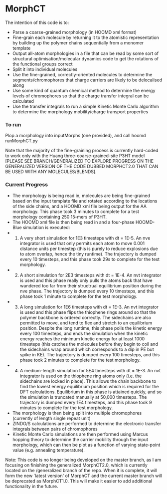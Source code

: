 # MorphCT #

The intention of this code is to:

* Parse a coarse-grained morphology (in HOOMD xml format)
* Fine-grain each molecule by returning it to the atomistic representation by building up the polymer chains sequentially from a monomer template
* Output all-atom morphologies in a file that can be read by some sort of structural optimisation/molecular dynamics code to get the rotations of the functional groups correct
* Split it into individual molecules
* Use the fine-grained, correctly-oriented molecules to determine the segments/chromophores that charge carriers are likely to be delocalised along
* Use some kind of quantum chemical method to determine the energy levels of chromophores so that the charge transfer integral can be calculated
* Use the transfer integrals to run a simple Kinetic Monte Carlo algorithm to determine the morphology mobility/charge transport properties

### To run ###

Plop a morphology into inputMorphs (one provided), and call hoomd runMorphCT.py

Note that the majority of the fine-graining process is currently hard-coded to work only with the Huang three-coarse-grained-site P3HT model [PLEASE SEE BRANCH/GENERALIZED TO EXPLORE PROGRESS ON THE GENERALIZED VERSION OF THE CODE DUBBED MORPHCT2.0 THAT CAN BE USED WITH ANY MOLECULES/BLENDS].

### Current Progress ###

* The morphology is being read in, molecules are being fine-grained based on the input template file and rotated according to the locations of the side chains, and a HOOMD xml file being output for the AA morphology. This phase took 3 minutes to complete for a test morphology containing 250 15-mers of P3HT.
* The HOOMD xml file is then being read in and a four-phase HOOMD-Blue simulation is executed:
* 1) A very short simulation for 1E3 timesteps with dt = 1E-5. An nve integrator is used that only permits each atom to move 0.001 distance units per timestep (this is purely to reduce explosions due to atom overlap, hence the tiny runtime). The trajectory is dumped every 10 timesteps, and this phase took 29s to complete for the test morphology.
* 2) A short simulation for 2E3 timesteps with dt = 1E-4. An nvt integrator is used and this phase really only pulls the atoms back that have wandered too far from their structrual equilibrium position during the nve phase. The trajectory is dumped every 10 timesteps, and this phase took 1 minute to complete for the test morphology.
* 3) A long simulation for 1E6 timesteps with dt = 1E-3. An nvt integrator is used and this phase flips the thiophene rings around so that the polymer backbone is ordered correctly. The sidechains are also permitted to move, and tend to flex and stretch to an equilibrium position. Despite the long runtime, this phase polls the kinetic energy every 100 timesteps, and ends the simulation when the kinetic energy reaches the minimum kinetic energy for at least 1000 timesteps (this catches the molecules before they begin to coil and the sidechains wrap around which corresponds to a dip in PE but spike in KE). The trajectory is dumped every 100 timesteps, and this phase took 2 minutes to complete for the test morphology.
* 4) A medium-length simulation for 5E4 timesteps with dt = 1E-3. An nvt integrator is used on the thiophene ring atoms only (i.e. the sidechains are locked in place). This allows the chain backbone to find the lowest energy equilibrium position which is required for the DFT calculations. Equilibrium in this phase is attained quickly, and so the simulation is truncated manually at 50,000 timesteps. The trajectory is dumped every 1E4 timesteps, and this phase took 9 minutes to complete for the test morphology.
* The morphology is then being split into multiple chromophores (currently of length single repeat unit)
* ZINDO/S calculations are performed to determine the electronic transfer integrals between pairs of chromophores
* Kinetic Monte Carlo simulations are then performed using Marcus hopping theory to determine the carrier mobility through the input morphology, which can then be plot as a function of varying state-point value (e.g. annealing temperature).



Note: This code is no longer being developed on the master branch, as I am focusing on finishing the generalized MorphCT2.0, which is currently located on the /generalized branch of the repo. When it is complete, it will form the new `latest version' of MorphCT and the current master branch will be deprecated as MorphCT1.0. This will make it easier to add additional functionality in the future.